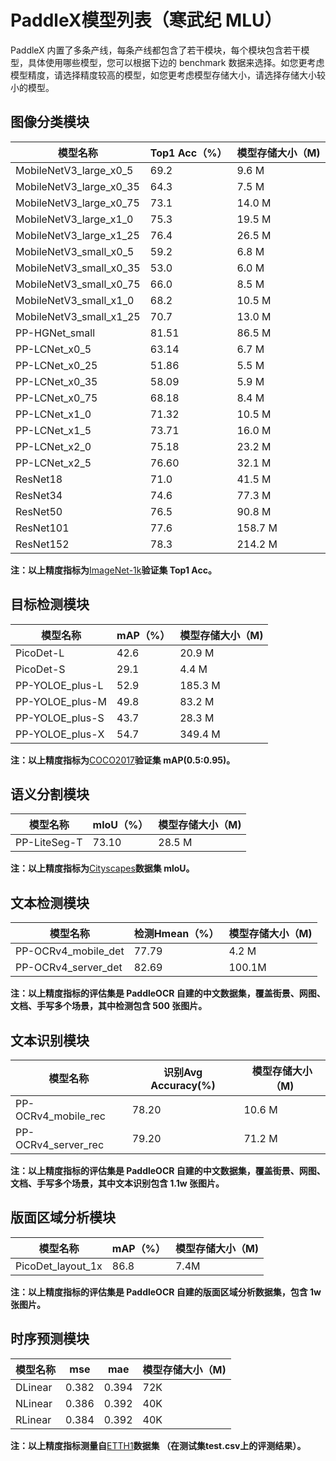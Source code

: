 # PaddleX模型列表（寒武纪 MLU）

PaddleX 内置了多条产线，每条产线都包含了若干模块，每个模块包含若干模型，具体使用哪些模型，您可以根据下边的 benchmark 数据来选择。如您更考虑模型精度，请选择精度较高的模型，如您更考虑模型存储大小，请选择存储大小较小的模型。

## 图像分类模块
|模型名称|Top1 Acc（%）|模型存储大小（M)|
|-|-|-|
|MobileNetV3_large_x0_5|69.2|9.6 M|
|MobileNetV3_large_x0_35|64.3|7.5 M|
|MobileNetV3_large_x0_75|73.1|14.0 M|
|MobileNetV3_large_x1_0|75.3|19.5 M|
|MobileNetV3_large_x1_25|76.4|26.5 M|
|MobileNetV3_small_x0_5|59.2|6.8 M|
|MobileNetV3_small_x0_35|53.0|6.0 M|
|MobileNetV3_small_x0_75|66.0|8.5 M|
|MobileNetV3_small_x1_0|68.2|10.5 M|
|MobileNetV3_small_x1_25|70.7|13.0 M|
|PP-HGNet_small|81.51|86.5 M|
|PP-LCNet_x0_5|63.14|6.7 M|
|PP-LCNet_x0_25|51.86|5.5 M|
|PP-LCNet_x0_35|58.09|5.9 M|
|PP-LCNet_x0_75|68.18|8.4 M|
|PP-LCNet_x1_0|71.32|10.5 M|
|PP-LCNet_x1_5|73.71|16.0 M|
|PP-LCNet_x2_0|75.18|23.2 M|
|PP-LCNet_x2_5|76.60|32.1 M|
|ResNet18|71.0|41.5 M|
|ResNet34|74.6|77.3 M|
|ResNet50|76.5|90.8 M|
|ResNet101|77.6|158.7 M|
|ResNet152|78.3|214.2 M|

**注：以上精度指标为**[ImageNet-1k](https://www.image-net.org/index.php)**验证集 Top1 Acc。**

## 目标检测模块
|模型名称|mAP（%）|模型存储大小（M)|
|-|-|-|
|PicoDet-L|42.6|20.9 M|
|PicoDet-S|29.1|4.4 M |
|PP-YOLOE_plus-L|52.9|185.3 M|
|PP-YOLOE_plus-M|49.8|83.2 M|
|PP-YOLOE_plus-S|43.7|28.3 M|
|PP-YOLOE_plus-X|54.7|349.4 M|

**注：以上精度指标为**[COCO2017](https://cocodataset.org/#home)**验证集 mAP(0.5:0.95)。**

## 语义分割模块
|模型名称|mloU（%）|模型存储大小（M)|
|-|-|-|
|PP-LiteSeg-T|73.10|28.5 M|

**注：以上精度指标为**[Cityscapes](https://www.cityscapes-dataset.com/)**数据集 mloU。**

## 文本检测模块
|模型名称|检测Hmean（%）|模型存储大小（M)|
|-|-|-|
|PP-OCRv4_mobile_det |77.79|4.2 M|
|PP-OCRv4_server_det |82.69|100.1M|

**注：以上精度指标的评估集是 PaddleOCR 自建的中文数据集，覆盖街景、网图、文档、手写多个场景，其中检测包含 500 张图片。**

## 文本识别模块
|模型名称|识别Avg Accuracy(%)|模型存储大小（M)|
|-|-|-|
|PP-OCRv4_mobile_rec |78.20|10.6 M|
|PP-OCRv4_server_rec |79.20|71.2 M|

**注：以上精度指标的评估集是 PaddleOCR 自建的中文数据集，覆盖街景、网图、文档、手写多个场景，其中文本识别包含 1.1w 张图片。**

## 版面区域分析模块
|模型名称|mAP（%）|模型存储大小（M)|
|-|-|-|
|PicoDet_layout_1x|86.8|7.4M |

**注：以上精度指标的评估集是 PaddleOCR 自建的版面区域分析数据集，包含 1w 张图片。**

## 时序预测模块
|模型名称|mse|mae|模型存储大小（M)|
|-|-|-|-|
|DLinear|0.382|0.394|72K|
|NLinear|0.386|0.392|40K |
|RLinear|0.384|0.392|40K|

**注：以上精度指标测量自**[ETTH1](https://paddle-model-ecology.bj.bcebos.com/paddlex/data/Etth1.tar)**数据集 ****（在测试集test.csv上的评测结果）****。**
